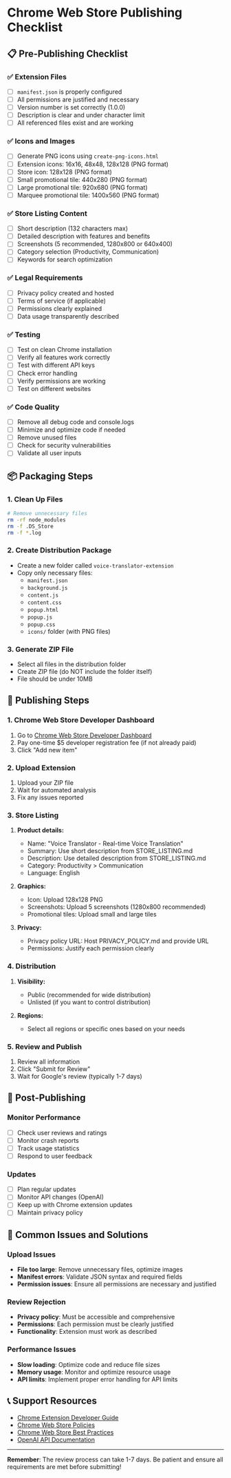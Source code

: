 # Chrome Web Store Publishing Checklist

## 📋 Pre-Publishing Checklist

### ✅ Extension Files
- [ ] `manifest.json` is properly configured
- [ ] All permissions are justified and necessary
- [ ] Version number is set correctly (1.0.0)
- [ ] Description is clear and under character limit
- [ ] All referenced files exist and are working

### ✅ Icons and Images
- [ ] Generate PNG icons using `create-png-icons.html`
- [ ] Extension icons: 16x16, 48x48, 128x128 (PNG format)
- [ ] Store icon: 128x128 (PNG format)
- [ ] Small promotional tile: 440x280 (PNG format)
- [ ] Large promotional tile: 920x680 (PNG format)
- [ ] Marquee promotional tile: 1400x560 (PNG format)

### ✅ Store Listing Content
- [ ] Short description (132 characters max)
- [ ] Detailed description with features and benefits
- [ ] Screenshots (5 recommended, 1280x800 or 640x400)
- [ ] Category selection (Productivity, Communication)
- [ ] Keywords for search optimization

### ✅ Legal Requirements
- [ ] Privacy policy created and hosted
- [ ] Terms of service (if applicable)
- [ ] Permissions clearly explained
- [ ] Data usage transparently described

### ✅ Testing
- [ ] Test on clean Chrome installation
- [ ] Verify all features work correctly
- [ ] Test with different API keys
- [ ] Check error handling
- [ ] Verify permissions are working
- [ ] Test on different websites

### ✅ Code Quality
- [ ] Remove all debug code and console.logs
- [ ] Minimize and optimize code if needed
- [ ] Remove unused files
- [ ] Check for security vulnerabilities
- [ ] Validate all user inputs

## 📦 Packaging Steps

### 1. Clean Up Files
```bash
# Remove unnecessary files
rm -rf node_modules
rm -f .DS_Store
rm -f *.log
```

### 2. Create Distribution Package
- Create a new folder called `voice-translator-extension`
- Copy only necessary files:
  - `manifest.json`
  - `background.js`
  - `content.js`
  - `content.css`
  - `popup.html`
  - `popup.js`
  - `popup.css`
  - `icons/` folder (with PNG files)

### 3. Generate ZIP File
- Select all files in the distribution folder
- Create ZIP file (do NOT include the folder itself)
- File should be under 10MB

## 🚀 Publishing Steps

### 1. Chrome Web Store Developer Dashboard
1. Go to [Chrome Web Store Developer Dashboard](https://chrome.google.com/webstore/devconsole)
2. Pay one-time $5 developer registration fee (if not already paid)
3. Click "Add new item"

### 2. Upload Extension
1. Upload your ZIP file
2. Wait for automated analysis
3. Fix any issues reported

### 3. Store Listing
1. **Product details:**
   - Name: "Voice Translator - Real-time Voice Translation"
   - Summary: Use short description from STORE_LISTING.md
   - Description: Use detailed description from STORE_LISTING.md
   - Category: Productivity > Communication
   - Language: English

2. **Graphics:**
   - Icon: Upload 128x128 PNG
   - Screenshots: Upload 5 screenshots (1280x800 recommended)
   - Promotional tiles: Upload small and large tiles

3. **Privacy:**
   - Privacy policy URL: Host PRIVACY_POLICY.md and provide URL
   - Permissions: Justify each permission clearly

### 4. Distribution
1. **Visibility:**
   - Public (recommended for wide distribution)
   - Unlisted (if you want to control distribution)

2. **Regions:**
   - Select all regions or specific ones based on your needs

### 5. Review and Publish
1. Review all information
2. Click "Submit for Review"
3. Wait for Google's review (typically 1-7 days)

## 📝 Post-Publishing

### Monitor Performance
- [ ] Check user reviews and ratings
- [ ] Monitor crash reports
- [ ] Track usage statistics
- [ ] Respond to user feedback

### Updates
- [ ] Plan regular updates
- [ ] Monitor API changes (OpenAI)
- [ ] Keep up with Chrome extension updates
- [ ] Maintain privacy policy

## 🔧 Common Issues and Solutions

### Upload Issues
- **File too large**: Remove unnecessary files, optimize images
- **Manifest errors**: Validate JSON syntax and required fields
- **Permission issues**: Ensure all permissions are necessary and justified

### Review Rejection
- **Privacy policy**: Must be accessible and comprehensive
- **Permissions**: Each permission must be clearly justified
- **Functionality**: Extension must work as described

### Performance Issues
- **Slow loading**: Optimize code and reduce file sizes
- **Memory usage**: Monitor and optimize resource usage
- **API limits**: Implement proper error handling for API limits

## 📞 Support Resources

- [Chrome Extension Developer Guide](https://developer.chrome.com/docs/extensions/)
- [Chrome Web Store Policies](https://developer.chrome.com/docs/webstore/program-policies/)
- [Chrome Web Store Best Practices](https://developer.chrome.com/docs/webstore/best_practices/)
- [OpenAI API Documentation](https://platform.openai.com/docs/)

---

**Remember**: The review process can take 1-7 days. Be patient and ensure all requirements are met before submitting!
